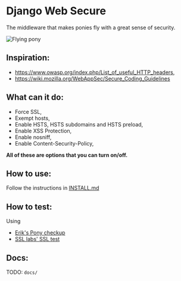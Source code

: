 # Django Web Secure

The middleware that makes ponies fly with a great sense of security.

![Flying pony](http://img.ffffound.com/static-data/assets/6/9b8451b7e1bbae1a4da67991bfea3d082aaea148_m.jpg)


## Inspiration:

* https://www.owasp.org/index.php/List_of_useful_HTTP_headers,
* https://wiki.mozilla.org/WebAppSec/Secure_Coding_Guidelines


## What can it do:

* Force SSL,
* Exempt hosts,
* Enable HSTS, HSTS subdomains and HSTS preload,
* Enable XSS Protection,
* Enable nosniff,
* Enable Content-Security-Policy,


__All of these are options that you can turn on/off.__


## How to use:

Follow the instructions in [INSTALL.md](../blob/master/INSTALL.md)


## How to test:

Using

* [Erik's Pony checkup](http://ponycheckup.com)
* [SSL labs' SSL test](https://www.ssllabs.com/ssltest/)


## Docs:

TODO: `docs/`
